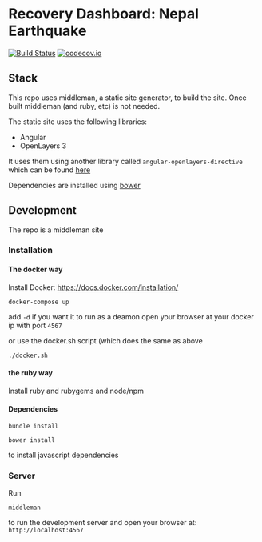 # Recovery Dashboard: Nepal Earthquake
[![Build Status](https://travis-ci.org/GFDRR/recovery_dashboard.svg)](https://travis-ci.org/GFDRR/recovery_dashboard)
[![codecov.io](http://codecov.io/github/milafrerichs/recovery_dashboard/coverage.svg?branch=master)](http://codecov.io/github/milafrerichs/recovery_dashboard?branch=master)
## Stack
This repo uses middleman, a static site generator, to build the site.
Once built middleman (and ruby, etc) is not needed.

The static site uses the following libraries:
- Angular
- OpenLayers 3

It uses them using another library called `angular-openlayers-directive` which can be found [here](https://github.com/tombatossals/angular-openlayers-directive)

Dependencies are installed using [bower](http://bower.io/)

## Development
The repo is a middleman site
### Installation

#### The docker way
Install Docker:
https://docs.docker.com/installation/

```shell
docker-compose up
```
add `-d` if you want it to run as a deamon
open your browser at your docker ip with port `4567`

or use the docker.sh script (which does the same as above

```shell
./docker.sh
```

#### the ruby way
Install ruby and rubygems and node/npm

#### Dependencies
```shell
bundle install
```
```shell
bower install
```
to install javascript dependencies

### Server
Run
```shell
middleman
```
to run the development server and open your browser at: `http://localhost:4567`
